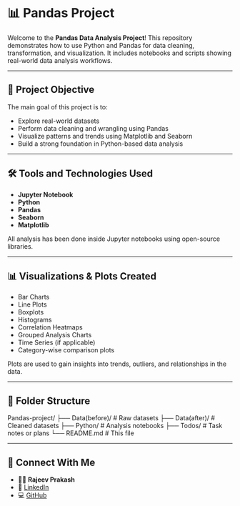 









# 📊 Pandas Project

Welcome to the **Pandas Data Analysis Project**! This repository demonstrates how to use Python and Pandas for data cleaning, transformation, and visualization. It includes notebooks and scripts showing real-world data analysis workflows.

---

## 🎯 Project Objective

The main goal of this project is to:
- Explore real-world datasets
- Perform data cleaning and wrangling using Pandas
- Visualize patterns and trends using Matplotlib and Seaborn
- Build a strong foundation in Python-based data analysis

---

## 🛠️ Tools and Technologies Used

- **Jupyter Notebook**
- **Python**
- **Pandas**
- **Seaborn**
- **Matplotlib**

All analysis has been done inside Jupyter notebooks using open-source libraries.

---

## 📊 Visualizations & Plots Created

- Bar Charts
- Line Plots
- Boxplots
- Histograms
- Correlation Heatmaps
- Grouped Analysis Charts
- Time Series (if applicable)
- Category-wise comparison plots

Plots are used to gain insights into trends, outliers, and relationships in the data.

---

## 📂 Folder Structure

Pandas-project/
├── Data(before)/ # Raw datasets
├── Data(after)/ # Cleaned datasets
├── Python/ # Analysis notebooks
├── Todos/ # Task notes or plans
└── README.md # This file

---

## 🔗 Connect With Me

- 👨‍💻 **Rajeev Prakash**
- 🔗 [LinkedIn](https://www.linkedin.com/in/giramoni-rajeev-prakash-29072ba6)
- 💻 [GitHub](https://github.com/Grajeevgithub)
